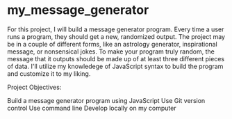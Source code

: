 # my_message_generator

For this project, I will build a message generator program. Every time a user runs a program, they should get a new, randomized output.  The project may be in a couple of different forms, like an astrology generator, inspirational message, or nonsensical jokes. To make your program truly random, the message that it outputs should be made up of at least three different pieces of data. I'll utilize my knowledege of JavaScript syntax to build the program and customize it to my liking.

Project Objectives:

Build a message generator program using JavaScript
Use Git version control
Use command line
Develop locally on my computer

